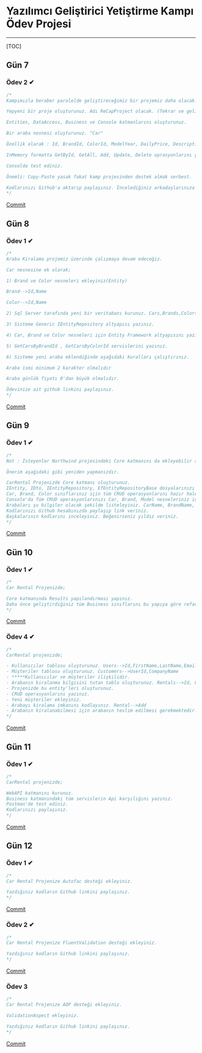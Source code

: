 # Yazılımcı Geliştirici Yetiştirme Kampı Ödev Projesi

------

[TOC]

## Gün 7 

### Ödev 2 ✔

```csharp
/* 
Kampımızla beraber paralelde geliştireceğimiz bir projemiz daha olacak. Araba kiralama sistemi yazıyoruz.

Yepyeni bir proje oluşturunuz. Adı ReCapProject olacak. (Tekrar ve geliştirme projesi)

Entities, DataAccess, Business ve Console katmanlarını oluşturunuz.

Bir araba nesnesi oluşturunuz. "Car"

Özellik olarak : Id, BrandId, ColorId, ModelYear, DailyPrice, Description alanlarını ekleyiniz. (Brand = Marka)

InMemory formatta GetById, GetAll, Add, Update, Delete oprasyonlarını yazınız.

Consolda test ediniz.

Önemli: Copy-Paste yasak fakat kamp projesinden destek almak serbest.

Kodlarınızı Github'a aktarıp paylaşınız. İncelediğiniz arkadaşlarınıza yıldız vermeyi unutmayınız. 
*/
```

[Commit](https://github.com/berkctezc/FinalProjectRecap/commit/ad7f2f932fdf77db02d4dcb750f9bb2c663b8d5a)

## Gün 8 

### Ödev 1 ✔

```c#
/*
Araba Kiralama projemiz üzerinde çalışmaya devam edeceğiz.

Car nesnesine ek olarak;

1) Brand ve Color nesneleri ekleyiniz(Entity)

Brand-->Id,Name

Color-->Id,Name

2) Sql Server tarafında yeni bir veritabanı kurunuz. Cars,Brands,Colors tablolarını oluşturunuz. (Araştırma)

3) Sisteme Generic IEntityRepository altyapısı yazınız.

4) Car, Brand ve Color nesneleri için Entity Framework altyapısını yazınız.

5) GetCarsByBrandId , GetCarsByColorId servislerini yazınız.

6) Sisteme yeni araba eklendiğinde aşağıdaki kuralları çalıştırınız.

Araba ismi minimum 2 karakter olmalıdır

Araba günlük fiyatı 0'dan büyük olmalıdır.

Ödevinize ait github linkini paylaşınız.
*/
```

[Commit](https://github.com/berkctezc/FinalProjectRecap/commit/a0a15887ec6b98d8e7bb7cbeeb2bdd4cab223a49)

## Gün 9 

### Ödev 1 ✔

```c#
/*
Not : İsteyenler Northwind projesindeki Core katmanını da ekleyebilir ama pekiştirmek için yeniden yazmanızı öneririm. Bu şekilde yapmak isteyenler CarRental/Solution Explorer Sağ Tık / Add /Existing Project/ Northwind içindeki Core klasöründe Core.csproj dosyasını ekleyebilirler. Bu şekilde yapanlar aşağıdaki 3. adımdan devam edebilirler.

Önerim aşağıdaki gibi yeniden yapmanızdır.

CarRental Projenizde Core katmanı oluşturunuz.
IEntity, IDto, IEntityRepository, EfEntityRepositoryBase dosyalarınızı 9. gün dersindeki gibi oluşturup ekleyiniz.
Car, Brand, Color sınıflarınız için tüm CRUD operasyonlarını hazır hale getiriniz.
Console'da Tüm CRUD operasyonlarınızı Car, Brand, Model nesneleriniz için test ediniz. GetAll, GetById, Insert, Update, Delete.
Arabaları şu bilgiler olacak şekilde listeleyiniz. CarName, BrandName, ColorName, DailyPrice. (İpucu : IDto oluşturup 3 tabloya join yazınız)
Kodlarınızı Github hesabınızda paylaşıp link veriniz.
Başkalarının kodlarını inceleyiniz. Beğenirseniz yıldız veriniz.
*/
```

[Commit](https://github.com/berkctezc/FinalProjectRecap/commit/185c97f49f08cefa242e6efacf33dfef497dce74)

## Gün 10 

### Ödev 1 ✔

```c#
/*
Car Rental Projenizde;

Core katmanında Results yapılandırması yapınız.
Daha önce geliştirdiğiniz tüm Business sınıflarını bu yapıya göre refactor (kodu iyileştirme) ediniz.
*/
```

[Commit](https://github.com/berkctezc/FinalProjectRecap/commit/a07c70c9f9de71cc31d1ad3b7851f67236aac528)

### Ödev 4 ✔

```csharp
/*
CarRental projenizde;

- Kullanıcılar tablosu oluşturunuz. Users-->Id,FirstName,LastName,Email,Password
- Müşteriler tablosu oluşturunuz. Customers-->UserId,CompanyName
- *****Kullanıcılar ve müşteriler ilişkilidir.
- Arabanın kiralanma bilgisini tutan tablo oluşturunuz. Rentals-->Id, CarId, CustomerId, RentDate(Kiralama Tarihi), ReturnDate(Teslim Tarihi). Araba teslim edilmemişse ReturnDate null'dır.
- Projenizde bu entity'leri oluşturunuz.
- CRUD operasyonlarını yazınız.
- Yeni müşteriler ekleyiniz.
- Arabayı kiralama imkanını kodlayınız. Rental-->Add
- Arabanın kiralanabilmesi için arabanın teslim edilmesi gerekmektedir.
*/
```

[Commit](https://github.com/berkctezc/FinalProjectRecap/commit/85df9ae03a636b6241b5b325804cf767581433db)

## Gün 11

### Ödev 1 ✔

```c#
/*
CarRental projenizde;

WebAPI katmanını kurunuz.
Business katmanındaki tüm servislerin Api karşılığını yazınız.
Postman'de test ediniz.
Kodlarınızı paylaşınız.
*/
```

[Commit](https://github.com/berkctezc/FinalProjectRecap/commit/153f788c92e4ca1d43bfa91e748447708697c1d3)

## Gün 12

### Ödev 1 ✔

```csharp
/*
Car Rental Projenize Autofac desteği ekleyiniz.

Yazdığınız kodların Github linkini paylaşınız.
*/
```

[Commit](https://github.com/berkctezc/FinalProjectRecap/commit/af249f2f639219a111d824f00cfff6b994530b59)

### Ödev 2 ✔

```csharp
/*
Car Rental Projenize FluentValidation desteği ekleyiniz.

Yazdığınız kodların Github linkini paylaşınız.
*/
```

[Commit](https://github.com/berkctezc/FinalProjectRecap/commit/a1bcd20b553bc8b8e0a245ddfbe00894c47bbd5c)

### Ödev 3

```csharp
/*
Car Rental Projenize AOP desteği ekleyiniz.

ValidationAspect ekleyiniz.

Yazdığınız kodların Github linkini paylaşınız.
*/
```

[Commit]()